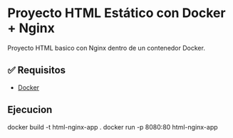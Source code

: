 # Proyecto HTML Estático con Docker + Nginx

Proyecto HTML basico con Nginx dentro de un contenedor Docker.

## ✅ Requisitos

- [Docker](https://www.docker.com/)


## Ejecucion
docker build -t html-nginx-app .
docker run -p 8080:80 html-nginx-app